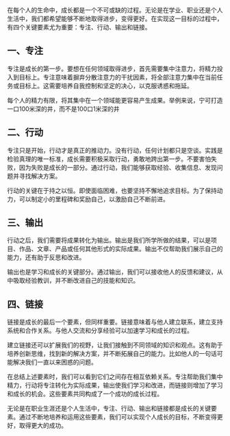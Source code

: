 在每个人的生命中，成长都是一个不可或缺的过程。无论是在学业、职业还是个人生活中，我们都希望能够不断地取得进步，变得更好。在实现这一目标的过程中，有四个关键要素尤为重要：专注、行动、输出和链接。

## 一、专注

专注是成长的第一步。要想在任何领域取得进步，首先需要集中注意力，将精力投入到目标上。专注意味着摒弃分散注意力的干扰因素，将全部注意力集中在当前任务或目标上。这需要培养自我控制和坚定的决心，以克服诱惑和拖延。

每个人的精力有限，将其集中在一个领域能更容易产生成果。举例来说，宁可打造一口100米深的井，而不是100口1米深的井



## 二、行动

专注只是开始，行动才是真正的推动力。没有行动，任何计划都只是空谈。实践是检验真理的唯一标准，成长需要积极采取行动，勇敢地跨出第一步。不要害怕失败，因为失败是成长的一部分。通过行动，我们能够获取经验、收集信息、发现问题并寻找解决方案。

行动的关键在于持之以恒。即使面临困难，也要坚持不懈地追求目标。为了保持动力，可以制定小的里程碑和奖励自己，以激励自己不断前进。



## 三、输出

行动之后，我们需要将成果转化为输出。输出是我们所学所做的结果，可以是项目、作品、文章、产品或任何其他形式的实际成果。输出不仅帮助我们展示自己的能力，还有助于反思和改进。

输出也是学习和成长的关键部分。通过输出，我们可以接收他人的反馈和建议，从中吸取经验教训，并不断改进自己的技能和知识。



## 四、链接

链接是成长的最后一个要素，但同样重要。链接意味着与他人建立联系，建立支持系统和合作关系。与他人交流和分享经验可以加速学习和成长的过程。

建立链接还可以扩展我们的视野，让我们接触到不同领域的知识和观点。这有助于培养创新思维，找到新的解决方案，并不断拓展自己的能力。比如他人的一句话可能解决我们一直以来困惑的问题。

在总结上述要素时，我们可以看到它们之间存在相互依赖关系。专注帮助我们集中精力，行动将专注转化为实际成果，输出使我们学习和改进，而链接则增加了学习和成长的机会。这些要素共同构成了一个成功的成长过程。

无论是在职业生涯还是个人生活中，专注、行动、输出和链接都是成长的关键要素。通过不断地培养和运用这些要素，我们可以实现个人成长的目标，不断变得更好，取得更大的成功。